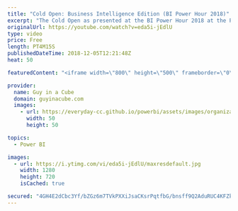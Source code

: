 ```yaml
---
title: "Cold Open: Business Intelligence Edition (BI Power Hour 2018)"
excerpt: "The Cold Open as presented at the BI Power Hour 2018 at the PASS Summit. This was the intro to the BI Power Hour session. Fun fact, the Cold Open originally wasn't going to be in the Power Hour and came together 2 days before PASS Summit 2018. That's how the BI Power Hour rolls.  Special thanks to Matthew"
originalUrl: https://youtube.com/watch?v=eda5i-jEdlU
type: video
price: Free
length: PT4M15S
publishedDateTime: 2018-12-05T12:21:48Z
heat: 50

featuredContent: "<iframe width=\"800\" height=\"500\" frameborder=\"0\" src=\"https://www.youtube.com/embed/eda5i-jEdlU\" allow=\"accelerometer; autoplay; encrypted-media; gyroscope; picture-in-picture\" allowfullscreen></iframe>"

provider:
  name: Guy in a Cube
  domain: guyinacube.com
  images:
    - url: https://everyday-cc.github.io/powerbi/assets/images/organizations/guyinacube.com-50x50.jpg
      width: 50
      height: 50

topics:
  - Power BI

images:
  - url: https://i.ytimg.com/vi/eda5i-jEdlU/maxresdefault.jpg
    width: 1280
    height: 720
    isCached: true

secured: "4GH4E2dCbc3Yf/bZGz6m7TVkPXXiJsaCKsrPqtfbG/bnsff9Q2AduRUC4KFZkfmAUEtOn0iubBFaWAriijJy545w+Q+hYH5YAP3OOVG/PR6pYsy4ksfNdZx9v3gIVLC6xCj2py7ECO6rkkH5ZbcManTAS5Grgpgpw+IARMzpHC/bfYNiWTCotTuO4yL+T/o89fIKnIqAsfvKYmaKeIFyY1Xi+38xF8Lf1MPXEacZWXBNiK4kbv5Y9PcTa4U8nUfZgIXrfkXp4MGMQx6TDKjkk3ZW+AECHSXTKFKCQn/DHIgOWJs9oOnV5M30MZI+qaSuRAOxp4ARoXTvWvLK+6O1VBKQXsIYgLQLYvx43bmPibgLOuZ0go0wGcWLk9DwPCLxyeo7RnWwdEOYTzGeXyyMOqqzENfOHASJg5kD+iIMVIc=;VaYecSuhaH5sysI7u1keVQ=="
---
```


